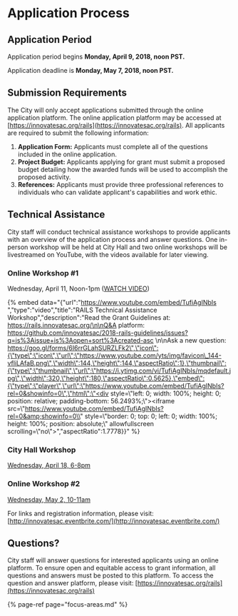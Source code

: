 # Application Process

## Application Period

Application period begins **Monday, April 9, 2018, noon PST.**

Application deadline is **Monday, May 7, 2018, noon PST.**

## Submission Requirements

The City will only accept applications submitted through the online application platform. The online application platform may be accessed at [https://innovatesac.org/rails](https://innovatesac.org/rails). All applicants are required to submit the following information:

1. **Application Form:** Applicants must complete all of the questions included in the online application.
2. **Project Budget:** Applicants applying for grant must submit a proposed budget detailing how the awarded funds will be used to accomplish the proposed activity.
3. **References:** Applicants must provide three professional references to individuals who can validate applicant's capabilities and work ethic.

## Technical Assistance

City staff will conduct technical assistance workshops to provide applicants with an overview of the application process and answer questions. One in-person workshop will be held at City Hall and two online workshops will be livestreamed on YouTube, with the videos available for later viewing.

### Online Workshop \#1

Wednesday, April 11, Noon-1pm \([WATCH VIDEO](https://www.youtube.com/watch?v=TufiAgINbIs)\)

{% embed data="{\"url\":\"https://www.youtube.com/embed/TufiAgINbIs \",\"type\":\"video\",\"title\":\"RAILS Technical Assistance Workshop\",\"description\":\"Read the Grant Guidelines at: https://rails.innovatesac.org/\n\nQ&A platform: https://github.com/innovatesac/2018-rails-guidelines/issues?q=is%3Aissue+is%3Aopen+sort%3Acreated-asc \n\nAsk a new question: https://goo.gl/forms/6I6rrGLahSURZLFk2\",\"icon\":{\"type\":\"icon\",\"url\":\"https://www.youtube.com/yts/img/favicon\_144-vfliLAfaB.png\",\"width\":144,\"height\":144,\"aspectRatio\":1},\"thumbnail\":{\"type\":\"thumbnail\",\"url\":\"https://i.ytimg.com/vi/TufiAgINbIs/mqdefault.jpg\",\"width\":320,\"height\":180,\"aspectRatio\":0.5625},\"embed\":{\"type\":\"player\",\"url\":\"https://www.youtube.com/embed/TufiAgINbIs?rel=0&showinfo=0\",\"html\":\"<div style=\\"left: 0; width: 100%; height: 0; position: relative; padding-bottom: 56.2493%;\\"><iframe src=\\"https://www.youtube.com/embed/TufiAgINbIs?rel=0&amp;showinfo=0\\" style=\\"border: 0; top: 0; left: 0; width: 100%; height: 100%; position: absolute;\\" allowfullscreen scrolling=\\"no\\"></iframe></div>\",\"aspectRatio\":1.7778}}" %}

### City Hall Workshop

[Wednesday, April 18, 6-8pm](https://www.eventbrite.com/e/rails-in-person-technical-assistance-workshop-tickets-44967643432)

### Online Workshop \#2

[Wednesday, May 2, 10-11am](https://www.eventbrite.com/e/final-rails-online-application-technical-assistance-workshop-tickets-44968329484)

For links and registration information, please visit: [http://innovatesac.eventbrite.com/](http://innovatesac.eventbrite.com/)

## Questions?

City staff will answer questions for interested applicants using an online platform. To ensure open and equitable access to grant information, all questions and answers must be posted to this platform. To access the question and answer platform, please visit: [https://innovatesac.org/rails](https://innovatesac.org/rails)

{% page-ref page="focus-areas.md" %}



